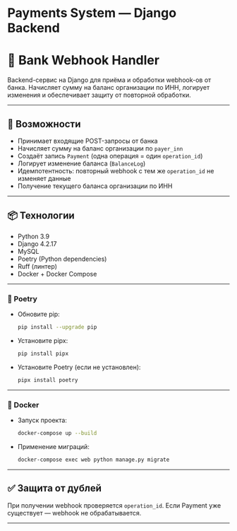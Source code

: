 # Payments System — Django Backend

# 🏦 Bank Webhook Handler

Backend-сервис на Django для приёма и обработки webhook-ов от банка. Начисляет сумму на баланс организации по ИНН, логирует изменения и обеспечивает защиту от повторной обработки.

---

## 🚀 Возможности

* Принимает входящие POST-запросы от банка
* Начисляет сумму на баланс организации по `payer_inn`
* Создаёт запись `Payment` (одна операция = один `operation_id`)
* Логирует изменение баланса (`BalanceLog`)
* Идемпотентность: повторный webhook с тем же `operation_id` не изменяет данные
* Получение текущего баланса организации по ИНН

---

## 📦 Технологии

* Python 3.9
* Django 4.2.17
* MySQL
* Poetry (Python dependencies)
* Ruff (линтер)
* Docker + Docker Compose

---

### 🐍 Poetry

- Обновите pip:
  
   ```bash
   pip install --upgrade pip
   ```
- Установите pipx:
  
   ```bash
   pip install pipx
   ```
- Установите Poetry (если не установлен):
  
   ```bash
   pipx install poetry
   ```

---

### 🐳 Docker
- Запуск проекта:

    ```bash
    docker-compose up --build
    ```
- Применение миграций:

    ```bash
    docker-compose exec web python manage.py migrate
    ```
---


## ✅ Защита от дублей

При получении webhook проверяется `operation_id`. Если Payment уже существует — webhook не обрабатывается.

---

